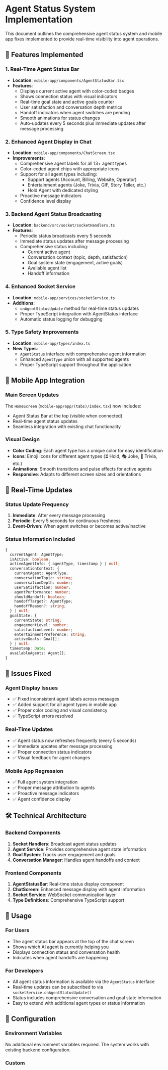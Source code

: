 # Agent Status System Implementation

This document outlines the comprehensive agent status system and mobile app fixes implemented to provide real-time visibility into agent operations.

## 🚀 Features Implemented

### 1. Real-Time Agent Status Bar
- **Location**: `mobile-app/components/AgentStatusBar.tsx`
- **Features**:
  - Displays current active agent with color-coded badges
  - Shows connection status with visual indicators
  - Real-time goal state and active goals counter
  - User satisfaction and conversation depth metrics
  - Handoff indicators when agent switches are pending
  - Smooth animations for status changes
  - Auto-updates every 5 seconds plus immediate updates after message processing

### 2. Enhanced Agent Display in Chat
- **Location**: `mobile-app/components/ChatScreen.tsx`
- **Improvements**:
  - Comprehensive agent labels for all 13+ agent types
  - Color-coded agent chips with appropriate icons
  - Support for all agent types including:
    - Support agents (Account, Billing, Website, Operator)
    - Entertainment agents (Joke, Trivia, GIF, Story Teller, etc.)
    - Hold Agent with dedicated styling
  - Proactive message indicators
  - Confidence level display

### 3. Backend Agent Status Broadcasting
- **Location**: `backend/src/socket/socketHandlers.ts`
- **Features**:
  - Periodic status broadcasts every 5 seconds
  - Immediate status updates after message processing
  - Comprehensive status including:
    - Current active agent
    - Conversation context (topic, depth, satisfaction)
    - Goal system state (engagement, active goals)
    - Available agent list
    - Handoff information

### 4. Enhanced Socket Service
- **Location**: `mobile-app/services/socketService.ts`
- **Additions**:
  - `onAgentStatusUpdate` method for real-time status updates
  - Proper TypeScript integration with AgentStatus interface
  - Automatic status logging for debugging

### 5. Type Safety Improvements
- **Location**: `mobile-app/types/index.ts`
- **New Types**:
  - `AgentStatus` interface with comprehensive agent information
  - Enhanced `AgentType` union with all supported agents
  - Proper TypeScript support throughout the application

## 📱 Mobile App Integration

### Main Screen Updates
The `HomeScreen` (`mobile-app/app/(tabs)/index.tsx`) now includes:
- Agent Status Bar at the top (visible when connected)
- Real-time agent status updates
- Seamless integration with existing chat functionality

### Visual Design
- **Color Coding**: Each agent type has a unique color for easy identification
- **Icons**: Emoji icons for different agent types (⏳ Hold, 🎭 Joke, 🧠 Trivia, etc.)
- **Animations**: Smooth transitions and pulse effects for active agents
- **Responsive**: Adapts to different screen sizes and orientations

## 🔄 Real-Time Updates

### Status Update Frequency
1. **Immediate**: After every message processing
2. **Periodic**: Every 5 seconds for continuous freshness
3. **Event-Driven**: When agent switches or becomes active/inactive

### Status Information Included
```typescript
{
  currentAgent: AgentType;
  isActive: boolean;
  activeAgentInfo: { agentType, timestamp } | null;
  conversationContext: {
    currentAgent: AgentType;
    conversationTopic: string;
    conversationDepth: number;
    userSatisfaction: number;
    agentPerformance: number;
    shouldHandoff: boolean;
    handoffTarget?: AgentType;
    handoffReason?: string;
  } | null;
  goalState: {
    currentState: string;
    engagementLevel: number;
    satisfactionLevel: number;
    entertainmentPreference: string;
    activeGoals: Goal[];
  } | null;
  timestamp: Date;
  availableAgents: Agent[];
}
```

## 🐛 Issues Fixed

### Agent Display Issues
- ✅ Fixed inconsistent agent labels across messages
- ✅ Added support for all agent types in mobile app
- ✅ Proper color coding and visual consistency
- ✅ TypeScript errors resolved

### Real-Time Updates
- ✅ Agent status now refreshes frequently (every 5 seconds)
- ✅ Immediate updates after message processing
- ✅ Proper connection status indicators
- ✅ Visual feedback for agent changes

### Mobile App Regression
- ✅ Full agent system integration
- ✅ Proper message attribution to agents
- ✅ Proactive message indicators
- ✅ Agent confidence display

## 🛠 Technical Architecture

### Backend Components
1. **Socket Handlers**: Broadcast agent status updates
2. **Agent Service**: Provides comprehensive agent state information
3. **Goal System**: Tracks user engagement and goals
4. **Conversation Manager**: Handles agent handoffs and context

### Frontend Components
1. **AgentStatusBar**: Real-time status display component
2. **ChatScreen**: Enhanced message display with agent information
3. **Socket Service**: WebSocket communication layer
4. **Type Definitions**: Comprehensive TypeScript support

## 🚀 Usage

### For Users
- The agent status bar appears at the top of the chat screen
- Shows which AI agent is currently helping you
- Displays connection status and conversation health
- Indicates when agent handoffs are happening

### For Developers
- All agent status information is available via the `AgentStatus` interface
- Real-time updates can be subscribed to via `socketService.onAgentStatusUpdate()`
- Status includes comprehensive conversation and goal state information
- Easy to extend with additional agent types or status information

## 🔧 Configuration

### Environment Variables
No additional environment variables required. The system works with existing backend configuration.

### Custom

